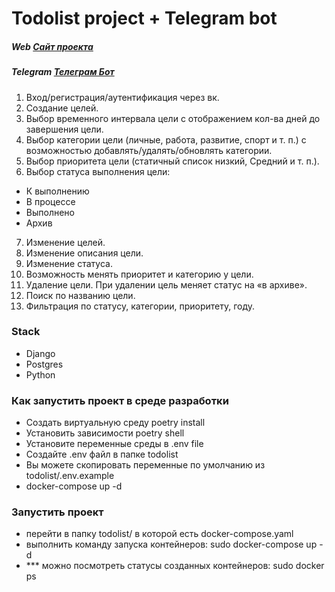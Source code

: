 # Todolist project + Telegram bot

##### Web **[Сайт проекта](http://larin.ga/)**
##### Telegram **[Телеграм Бот](https://t.me/LaTodolistBot)**




1. Вход/регистрация/аутентификация через вк.
2. Создание целей.
3. Выбор временного интервала цели с отображением кол-ва дней до завершения цели.
4. Выбор категории цели (личные, работа, развитие, спорт и т. п.) с возможностью добавлять/удалять/обновлять категории.
5. Выбор приоритета цели (статичный список низкий, Средний и т. п.).
6. Выбор статуса выполнения цели:
- К выполнению
- В процессе
- Выполнено
- Архив
7. Изменение целей.
8. Изменение описания цели.
9. Изменение статуса.
10. Возможность менять приоритет и категорию у цели.
11. Удаление цели. При удалении цель меняет статус на «в архиве».
12. Поиск по названию цели.
13. Фильтрация по статусу, категории, приоритету, году.


### Stack

- Django
- Postgres
- Python
### Как запустить проект в среде разработки
- Создать виртуальную среду poetry install
- Установить зависимости poetry shell
- Установите переменные среды в .env file
- Создайте .env файл в папке todolist
- Вы можете скопировать переменные по умолчанию из todolist/.env.example
- docker-compose up -d
### Запустить проект
- перейти в папку todolist/ в которой есть docker-compose.yaml
- выполнить команду запуска контейнеров: sudo docker-compose up -d
- *** можно посмотреть статусы созданных контейнеров: sudo docker ps 


